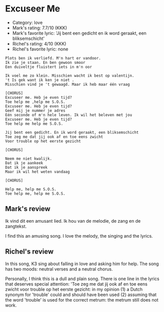 # Excuseer Me

 * Category: love
 * Mark's rating: 7.7/10 (KKK)
 * Mark's  favorite lyric: 'Jij bent een gedicht en ik word geraakt, een bliksemschicht'
 * Richel's rating: 4/10 (KKK)
 * Richel's favorite lyric: none

```
Plots ben ik verliefd. M'n hart er vandoor.
Ik zie je staan. En ben gewoon smoor
Een duiveltje fluistert iets in m'n oor
 
Ik voel me zo klein. Misschien wacht ik best op valentijn.
't Is gek want ik ken je niet .
Misschien vind je 't gewaagd. Maar ik heb maar één vraag
 
[CHORUS]
Excuseer me. Heb je even tijd?
Toe help me ,help me S.O.S.
Excuseer me. Heb je even tijd?
Geef mij je nummer je adres 
Eén seconde of m'n hele leven. Ik wil het beleven met jou 
Excuseer me. Heb je even tijd?
Toe help me help me S.O.S.
 
Jij bent een gedicht. En ik word geraakt, een bliksemschicht
Toe zeg me dat jij ook af en toe eens zwicht
Voor trouble op het eerste gezicht
 
[CHORUS]
 
Neem me niet kwalijk.
Dat ik je aankeek 
Dat ik je aanspreek
Maar ik wil het weten vandaag
 
[CHORUS]
 
Help me, help me S.O.S.
Toe help me, help me S.O.S.
```

## Mark's review

Ik vind dit een amusant lied. Ik hou van de melodie, de zang en de zangtekst.

I find this an amusing song. I love the melody, the singing and the lyrics.

## Richel's review

In this song, K3 sing about falling in love and asking him for help. The
song has two moods: neutral verses and a neutral chorus.

Personally, I think this is a dull and plain song. There is one line in
the lyrics that deserves special attention: 'Toe zeg me dat jij ook af
en toe eens zwicht voor trouble op het eerste gezicht: in my opinion (1)
a Dutch synonym for 'trouble' could and should have been used (2)
assuming that the word 'trouble' is used for the correct metrum: the
metrum still does not work.
